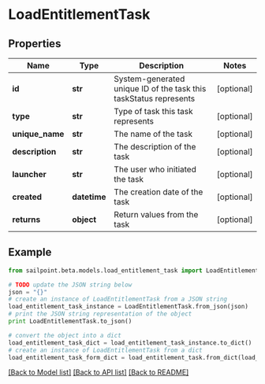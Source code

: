 # LoadEntitlementTask


## Properties

Name | Type | Description | Notes
------------ | ------------- | ------------- | -------------
**id** | **str** | System-generated unique ID of the task this taskStatus represents | [optional] 
**type** | **str** | Type of task this task represents | [optional] 
**unique_name** | **str** | The name of the task | [optional] 
**description** | **str** | The description of the task | [optional] 
**launcher** | **str** | The user who initiated the task | [optional] 
**created** | **datetime** | The creation date of the task | [optional] 
**returns** | **object** | Return values from the task | [optional] 

## Example

```python
from sailpoint.beta.models.load_entitlement_task import LoadEntitlementTask

# TODO update the JSON string below
json = "{}"
# create an instance of LoadEntitlementTask from a JSON string
load_entitlement_task_instance = LoadEntitlementTask.from_json(json)
# print the JSON string representation of the object
print LoadEntitlementTask.to_json()

# convert the object into a dict
load_entitlement_task_dict = load_entitlement_task_instance.to_dict()
# create an instance of LoadEntitlementTask from a dict
load_entitlement_task_form_dict = load_entitlement_task.from_dict(load_entitlement_task_dict)
```
[[Back to Model list]](../README.md#documentation-for-models) [[Back to API list]](../README.md#documentation-for-api-endpoints) [[Back to README]](../README.md)


